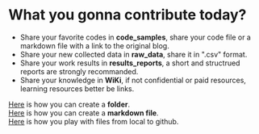 # What you gonna contribute today?

- Share your favorite codes in **code_samples**, share your code file or a markdown file with a link to the original blog.
- Share your new collected data in **raw_data**, share it in ".csv" format.
- Share your work results in **results_reports**, a short and structrued reports are strongly recommanded.
- Share your knowledge in **WiKi**, if not confidential or paid resources, learning resources better be links.
  
  
[Here](http://stackoverflow.com/questions/18773598/creating-folders-inside-github-com-repo-without-using-git) is how you can create a **folder**.  
[Here](https://github.com/adam-p/markdown-here/wiki/Markdown-Cheatsheet) is how you can create a **markdown file**.  
[Here](https://guides.github.com/introduction/getting-your-project-on-github/) is how you play with files from local to github.  



